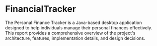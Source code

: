 # FinancialTracker
The Personal Finance Tracker is a Java-based desktop application designed to help individuals manage their personal finances effectively. This report provides a comprehensive overview of the project's architecture, features, implementation details, and design decisions.
